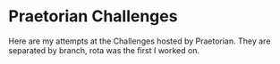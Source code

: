 # Praetorian Challenges

Here are my attempts at the Challenges hosted by Praetorian.
They are separated by branch, rota was the first I worked on.